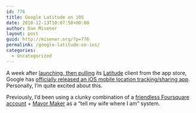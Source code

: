 ```yaml
---
id: 776
title: Google Latitude on iOS
date: 2010-12-13T10:07:58+00:00
author: Dan Misener
layout: post
guid: http://misener.org/?p=776
permalink: /google-latitude-on-ios/
categories:
  - Uncategorized
---
```

A week after [launching, then pulling](http://techcrunch.com/2010/12/07/google-latitude-iphone-app/) its [Latitude](http://www.google.com/latitude) client from the app store, Google has [officially released an iOS mobile location tracking/sharing app](http://news.cnet.com/8301-30685_3-20025433-264.html). Personally, I&#8217;m quite excited about this.

Previously, I&#8217;d been using a clunky combination of a [friendless Foursquare account](https://twitter.com/misener/status/9371089025114113) + [Mayor Maker](http://mayormaker.com/) as a &#8220;tell my wife where I am&#8221; system.